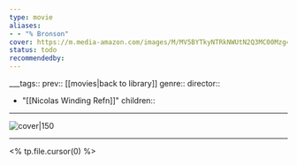 ```yaml
---
type: movie
aliases:
- - "% Bronson"
cover: https://m.media-amazon.com/images/M/MV5BYTkyNTRkNWUtN2Q3MC00Mzg4LThlZTUtYzEyZjlkYjc1NDA3XkEyXkFqcGc@._V1_SX300.jpg
status: todo
recommendedby:
---
```

___tags:: prev:: [[movies|back to library]]
genre::
director:: 
  - "[[Nicolas Winding Refn]]"
children::
___
![cover|150](https://m.media-amazon.com/images/M/MV5BYTkyNTRkNWUtN2Q3MC00Mzg4LThlZTUtYzEyZjlkYjc1NDA3XkEyXkFqcGc@._V1_SX300.jpg)
___
<% tp.file.cursor(0) %>
